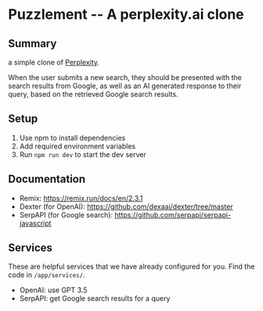 # Puzzlement -- A perplexity.ai clone

## Summary

a simple clone of [Perplexity](https://www.perplexity.ai/).

When the user submits a new search, they should be presented with the search
results from Google, as well as an AI generated response to their query, based
on the retrieved Google search results.

## Setup

1. Use npm to install dependencies
2. Add required environment variables
3. Run `npm run dev` to start the dev server

## Documentation

- Remix: https://remix.run/docs/en/2.3.1
- Dexter (for OpenAI): https://github.com/dexaai/dexter/tree/master
- SerpAPI (for Google search): https://github.com/serpapi/serpapi-javascript

## Services

These are helpful services that we have already configured for you. Find the
code in `/app/services/`.

- OpenAI: use GPT 3.5
- SerpAPI: get Google search results for a query
